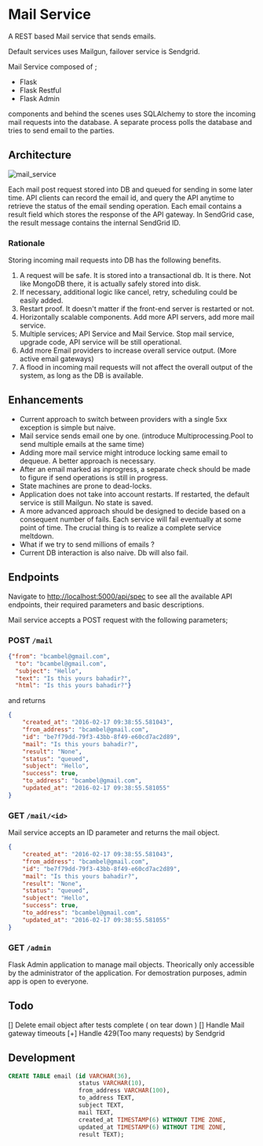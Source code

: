 # Mail Service

A REST based Mail service that sends emails.

Default services uses Mailgun, failover service is Sendgrid.

Mail Service composed of ;

- Flask
- Flask Restful
- Flask Admin

components and behind the scenes uses SQLAlchemy to store the incoming mail requests into the database. A separate process polls the database
and tries to send email to the parties.

## Architecture

![mail_service](https://cloud.githubusercontent.com/assets/144385/13109081/73411c14-d577-11e5-891b-bd66c277823b.png)

Each mail post request stored into DB and queued for sending in some later time. API clients can record the email id, and query the API anytime to retrieve the status of the email sending operation. Each email contains a result field which stores the response of the API gateway. In SendGrid case, the result message contains the internal SendGrid ID.

### Rationale

Storing incoming mail requests into DB has the following benefits.

1. A request will be safe. It is stored into a transactional db. It is there. Not like MongoDB there, it is actually safely stored into disk.
2. If necessary, additional logic like cancel, retry, scheduling could be easily added.
3. Restart proof. It doesn't matter if the front-end server is restarted or not.
4. Horizontally scalable components. Add more API servers, add more mail service.
5. Multiple services; API Service and Mail Service. Stop mail service, upgrade code, API service will be still operational.
6. Add more Email providers to increase overall service output. (More active email gateways)
7. A flood in incoming mail requests will not affect the overall output of the system, as long as the DB is available.


## Enhancements

- Current approach to switch between providers with a single 5xx exception is simple but naive.
- Mail service sends email one by one. (introduce Multiprocessing.Pool to send multiple emails at the same time)
- Adding more mail service might introduce locking same email to dequeue. A better approach is necessary.
- After an email marked as inprogress, a separate check should be made to figure if send operations is still in progress.
- State machines are prone to dead-locks.
- Application does not take into account restarts. If restarted, the default service is still Mailgun. No state is saved.
- A more advanced approach should be designed to decide based on a consequent number of fails. Each service will fail eventually at some point of time. The crucial thing is to realize a complete service meltdown.
- What if we try to send millions of emails ?
- Current DB interaction is also naive. Db will also fail.

## Endpoints

Navigate to [http://localhost:5000/api/spec](http://localhost:5000/api/spec) to see all the available API endpoints, their required parameters and basic descriptions.

Mail service accepts a POST request with the following parameters;

### POST ```/mail```

```json
{"from": "bcambel@gmail.com",
  "to": "bcambel@gmail.com",
  "subject": "Hello",
  "text": "Is this yours bahadir?",
  "html": "Is this yours bahadir?"}
```

and returns

```json
{
    "created_at": "2016-02-17 09:38:55.581043",
    "from_address": "bcambel@gmail.com",
    "id": "be7f79dd-79f3-43bb-8f49-e60cd7ac2d89",
    "mail": "Is this yours bahadir?",
    "result": "None",
    "status": "queued",
    "subject": "Hello",
    "success": true,
    "to_address": "bcambel@gmail.com",
    "updated_at": "2016-02-17 09:38:55.581055"
}

```

### GET ```/mail/<id>```

Mail service accepts an ID parameter and returns the mail object.


```json
{
    "created_at": "2016-02-17 09:38:55.581043",
    "from_address": "bcambel@gmail.com",
    "id": "be7f79dd-79f3-43bb-8f49-e60cd7ac2d89",
    "mail": "Is this yours bahadir?",
    "result": "None",
    "status": "queued",
    "subject": "Hello",
    "success": true,
    "to_address": "bcambel@gmail.com",
    "updated_at": "2016-02-17 09:38:55.581055"
}

```

### GET ```/admin```

Flask Admin application to manage mail objects. Theorically only accessible by the administrator of the application. For demostration purposes, admin app is open to everyone.

## Todo

[] Delete email object after tests complete ( on tear down )
[] Handle Mail gateway timeouts
[+] Handle 429(Too many requests) by Sendgrid

## Development

```sql
CREATE TABLE email (id VARCHAR(36),
                    status VARCHAR(10),
                    from_address VARCHAR(100),
                    to_address TEXT,
                    subject TEXT,
                    mail TEXT,
                    created_at TIMESTAMP(6) WITHOUT TIME ZONE,
                    updated_at TIMESTAMP(6) WITHOUT TIME ZONE,
                    result TEXT);
```
